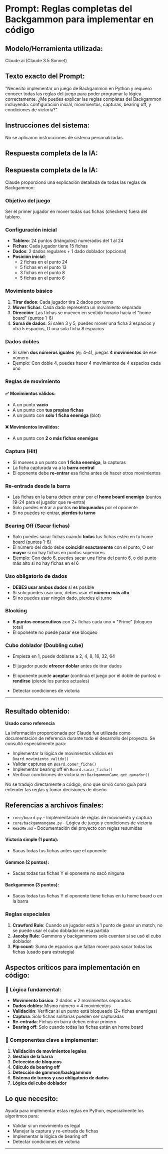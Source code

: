 # Prompt: Reglas completas del Backgammon para implementar en código

## Modelo/Herramienta utilizada:
Claude.ai (Claude 3.5 Sonnet)

## Texto exacto del Prompt:

"Necesito implementar un juego de Backgammon en Python y requiero conocer todas las reglas del juego para poder programar la lógica correctamente. ¿Me puedes explicar las reglas completas del Backgammon incluyendo: configuración inicial, movimientos, capturas, bearing off, y condiciones de victoria?"

## Instrucciones del sistema:
No se aplicaron instrucciones de sistema personalizadas.

## Respuesta completa de la IA:

## Respuesta completa de la IA:

Claude proporcionó una explicación detallada de todas las reglas de Backgammon:

### Objetivo del juego
Ser el primer jugador en mover todas sus fichas (checkers) fuera del tablero.

### Configuración inicial
- **Tablero**: 24 puntos (triángulos) numerados del 1 al 24
- **Fichas**: Cada jugador tiene 15 fichas
- **Dados**: 2 dados regulares + 1 dado doblador (opcional)
- **Posición inicial**: 
  - 2 fichas en el punto 24
  - 5 fichas en el punto 13  
  - 3 fichas en el punto 8
  - 5 fichas en el punto 6

### Movimiento básico
1. **Tirar dados**: Cada jugador tira 2 dados por turno
2. **Mover fichas**: Cada dado representa un movimiento separado
3. **Dirección**: Las fichas se mueven en sentido horario hacia el "home board" (puntos 1-6)
4. **Suma de dados**: Si salen 3 y 5, puedes mover una ficha 3 espacios y otra 5 espacios, O una sola ficha 8 espacios

### Dados dobles
- Si salen **dos números iguales** (ej: 4-4), juegas **4 movimientos** de ese número
- Ejemplo: Con doble 4, puedes hacer 4 movimientos de 4 espacios cada uno

### Reglas de movimiento
#### ✅ Movimientos válidos:
- A un punto **vacío**
- A un punto con **tus propias fichas**
- A un punto con **solo 1 ficha enemiga** (blot)

#### ❌ Movimientos inválidos:
- A un punto con **2 o más fichas enemigas**

### Captura (Hit)
- Si mueves a un punto con **1 ficha enemiga**, la capturas
- La ficha capturada va a la **barra central**
- El oponente debe **re-entrar** esa ficha antes de hacer otros movimientos

### Re-entrada desde la barra
- Las fichas en la barra deben entrar por el **home board enemigo** (puntos 19-24 para el jugador que re-entra)
- Solo puedes entrar a puntos **no bloqueados** por el oponente
- Si no puedes re-entrar, **pierdes tu turno**

### Bearing Off (Sacar fichas)
- Solo puedes sacar fichas cuando **todas** tus fichas estén en tu home board (puntos 1-6)
- El número del dado debe **coincidir exactamente** con el punto, O ser **mayor** si no hay fichas en puntos superiores
- Ejemplo: Con dado 6, puedes sacar una ficha del punto 6, o del punto más alto si no hay fichas en el 6

### Uso obligatorio de dados
- **DEBES usar ambos dados** si es posible
- Si solo puedes usar uno, debes usar el **número más alto**
- Si no puedes usar ningún dado, pierdes el turno

### Blocking
- **6 puntos consecutivos** con 2+ fichas cada uno = "Prime" (bloqueo total)
- El oponente no puede pasar ese bloqueo

### Cubo doblador (Doubling cube)
- Empieza en 1, puede doblarse a 2, 4, 8, 16, 32, 64
- El jugador puede **ofrecer doblar** antes de tirar dados
- El oponente puede **aceptar** (continúa el juego por el doble de puntos) o **rendirse** (pierde los puntos actuales)

- Detectar condiciones de victoria

---

## Resultado obtenido:
**Usado como referencia**

La información proporcionada por Claude fue utilizada como documentación de referencia durante todo el desarrollo del proyecto. Se consultó especialmente para:
- Implementar la lógica de movimientos válidos en `Board.movimiento_valido()`
- Validar capturas en `Board.comer_ficha()`
- Implementar bearing off en `Board.sacar_ficha()`
- Verificar condiciones de victoria en `BackgammonGame.get_ganador()`

No se tradujo directamente a código, sino que sirvió como guía para entender las reglas y tomar decisiones de diseño.

## Referencias a archivos finales:
- `core/board.py` - Implementación de reglas de movimiento y captura
- `core/backgammongame.py` - Lógica de juego y condiciones de victoria
- `ReadMe.md` - Documentación del proyecto con reglas resumidas
#### Victoria simple (1 punto):
- Sacas todas tus fichas antes que el oponente

#### Gammon (2 puntos):
- Sacas todas tus fichas Y el oponente no sacó ninguna

#### Backgammon (3 puntos):
- Sacas todas tus fichas Y el oponente tiene fichas en tu home board o en la barra

### Reglas especiales
1. **Crawford Rule**: Cuando un jugador está a 1 punto de ganar un match, no se puede usar el cubo doblador en esa partida
2. **Jacoby Rule**: Gammons y backgammons solo cuentan si se usó el cubo doblador
3. **Pip count**: Suma de espacios que faltan mover para sacar todas las fichas (usado para estrategia)

## Aspectos críticos para implementación en código:

### 🔧 Lógica fundamental:
- **Movimiento básico**: 2 dados = 2 movimientos separados
- **Dados dobles**: Mismo número = 4 movimientos
- **Validación**: Verificar si un punto está bloqueado (2+ fichas enemigas)
- **Captura**: Solo fichas solitarias pueden ser capturadas
- **Re-entrada**: Fichas en barra deben entrar primero
- **Bearing off**: Solo cuando todas las fichas están en home board

### 🎯 Componentes clave a implementar:
1. **Validación de movimientos legales**
2. **Gestión de la barra** 
3. **Detección de bloqueos**
4. **Cálculo de bearing off**
5. **Detección de gammon/backgammon**
6. **Sistema de turnos y uso obligatorio de dados**
7. **Lógica del cubo doblador**

## Lo que necesito:
Ayuda para implementar estas reglas en Python, especialmente los algoritmos para:
- Validar si un movimiento es legal
- Manejar la captura y re-entrada de fichas
- Implementar la lógica de bearing off
- Detectar condiciones de victoria

---
